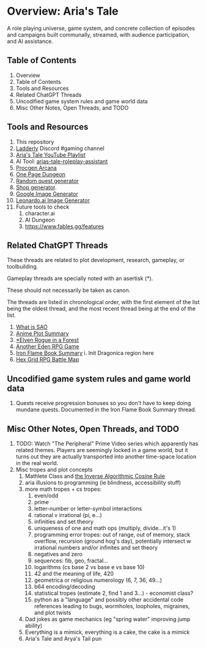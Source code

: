 # Overview: Aria's Tale

A role playing universe, game system, and concrete collection of episodes and campaigns built communally, streamed, with audience participation, and AI assistance.

## Table of Contents

1. Overview
2. Table of Contents
3. Tools and Resources
4. Related ChatGPT Threads
5. Uncodified game system rules and game world data
6. Misc Other Notes, Open Threads, and TODO

## Tools and Resources

1. This repository
2. [Ladderly](https://ladderly.io/) Discord #gaming channel
3. [Aria's Tale YouTube Playlist](https://www.youtube.com/watch?v=_nEaajP78WQ)
4. AI Tool: [arias-tale-roleplay-assistant](https://chat.openai.com/g/g-V5UqBQLKh-arias-tale-roleplay-assistant)
5. [Procgen Arcana](https://watabou.github.io/news.html)
6. [One Page Dungeon](https://watabou.itch.io/one-page-dungeon)
7. [Random quest generator](https://donjon.bin.sh/fantasy/adventure/)
8. [Shop generator](https://donjon.bin.sh/d20/magic/shop.html).
9. [Google Image Generator](https://www.google.com/search/images/)
10. [Leonardo.ai Image Generator](https://leonardo.ai/)
11. Future tools to check
    1. character.ai
    2. AI Dungeon
    3. https://www.fables.gg/features

## Related ChatGPT Threads

These threads are related to plot development, research, gameplay, or toolbuilding.

Gameplay threads are specially noted with an asertisk (\*).

These should not necessarily be taken as canon.

The threads are listed in chronological order, with the first element of the list being the oldest thread, and the most recent thread being at the end of the list.

1. [What is SAO](https://chat.openai.com/c/7a835f58-0003-4e2f-848f-e61d558624c1)
2. [Anime Plot Summary](https://chat.openai.com/share/6c36dd57-84db-4b27-8fe9-40b7c939f610)
3. [\*Elven Rogue in a Forest](https://chat.openai.com/c/907da6b9-cb2b-49e7-a1c0-1df4a274a9aa)
4. [Another Eden RPG Game](https://chat.openai.com/share/45281eb2-5bca-4a2f-b974-2ba405e46707)
5. [Iron Flame Book Summary](https://chat.openai.com/c/4f6ee9e8-0e99-42af-a5a6-dcd4b1b9fc41)
   i. Init Dragonica region here
6. [Hex Grid RPG Battle Map](https://chat.openai.com/c/e20991cb-de81-42a7-9466-58354c0ed22b)

## Uncodified game system rules and game world data

1. Quests receive progression bonuses so you don't have to keep doing mundane quests. Documented in the Iron Flame Book Summary thread.

## Misc Other Notes, Open Threads, and TODO

1. TODO: Watch "The Peripheral" Prime Video series which apparently has related themes. Players are seemingly locked in a game world, but it turns out they are actually transported into another time-space location in the real world.
2. Misc tropes and plot concepts
   1. Mathlete Class and [the Inverse Algorithmic Cosine Rule](https://www.youtube.com/watch?v=J5DgMm14ioc)
   2. aria illusions to programming (ie blindness, accessibility stuff)
   3. more math tropes + cs tropes:
      1. even/odd
      2. prime
      3. letter-number or letter-symbol interactions
      4. rational v irrational (pi, e...)
      5. infinities and set theory
      6. uniqueness of one and math ops (multiply, divide...it's 1)
      7. programming error tropes: out of range, out of memory, stack overflow, recursion (ground hog's day), potentially intersect w irrational numbers and/or infinites and set theory
      8. negatives and zero
      9. sequences: fib, geo, fractal...
      10. logarithms (cs base 2 vs base e vs base 10)
      11. 42 and the meaning of life, 420
      12. geometrica or religious numerology (6, 7, 36, 49...)
      13. b64 encoding/decoding
      14. statistical tropes (estimate 2, find 1 and 3...) - economist class?
      15. python as a "language" and possibly other accidental code references leading to bugs, wormholes, loopholes, migraines, and plot twists
   4. Dad jokes as game mechanics (eg "spring water" improving jump ability)
   5. Everything is a mimick, everything is a cake, the cake is a mimick
   6. Aria's Tale and Arya's Tail pun

